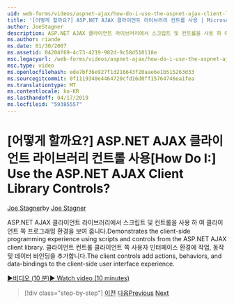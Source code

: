 ```yaml
---
uid: web-forms/videos/aspnet-ajax/how-do-i-use-the-aspnet-ajax-client-library-controls
title: '[어떻게 할까요?] ASP.NET AJAX 클라이언트 라이브러리 컨트롤 사용 | Microsoft 문서'
author: JoeStagner
description: ASP.NET AJAX 클라이언트 라이브러리에서 스크립트 및 컨트롤을 사용 하 여 클라이언트 쪽 프로그래밍 환경을 보여 줍니다. 클라이언트 컨트롤 behavio 작업을 추가 하는 중...
ms.author: riande
ms.date: 01/30/2007
ms.assetid: 04204f69-4c73-4219-982d-9c58d510118e
msc.legacyurl: /web-forms/videos/aspnet-ajax/how-do-i-use-the-aspnet-ajax-client-library-controls
msc.type: video
ms.openlocfilehash: ede7bf36e927f1d216643f20aae6e1b515263d33
ms.sourcegitcommit: 0f1119340e4464720cfd16d0ff15764746ea1fea
ms.translationtype: MT
ms.contentlocale: ko-KR
ms.lasthandoff: 04/17/2019
ms.locfileid: "59385557"
---
```

# <a name="how-do-i-use-the-aspnet-ajax-client-library-controls"></a><span data-ttu-id="3d0f5-105">[어떻게 할까요?] ASP.NET AJAX 클라이언트 라이브러리 컨트롤 사용</span><span class="sxs-lookup"><span data-stu-id="3d0f5-105">[How Do I:] Use the ASP.NET AJAX Client Library Controls?</span></span>

<span data-ttu-id="3d0f5-106">[Joe Stagner](https://github.com/JoeStagner)</span><span class="sxs-lookup"><span data-stu-id="3d0f5-106">by [Joe Stagner](https://github.com/JoeStagner)</span></span>

<span data-ttu-id="3d0f5-107">ASP.NET AJAX 클라이언트 라이브러리에서 스크립트 및 컨트롤을 사용 하 여 클라이언트 쪽 프로그래밍 환경을 보여 줍니다.</span><span class="sxs-lookup"><span data-stu-id="3d0f5-107">Demonstrates the client-side programming experience using scripts and controls from the ASP.NET AJAX client library.</span></span> <span data-ttu-id="3d0f5-108">클라이언트 컨트롤 클라이언트 쪽 사용자 인터페이스 환경에 작업, 동작 및 데이터 바인딩을 추가합니다.</span><span class="sxs-lookup"><span data-stu-id="3d0f5-108">The client controls add actions, behaviors, and data-bindings to the client-side user interface experience.</span></span>

[<span data-ttu-id="3d0f5-109">&#9654;비디오 (10 분)</span><span class="sxs-lookup"><span data-stu-id="3d0f5-109">&#9654; Watch video (10 minutes)</span></span>](https://channel9.msdn.com/Blogs/ASP-NET-Site-Videos/how-do-i-use-the-aspnet-ajax-client-library-controls)

> [!div class="step-by-step"]
> <span data-ttu-id="3d0f5-110">[이전](how-do-i-aspnet-ajax-enable-an-existing-web-service.md)
> [다음](how-do-i-use-an-aspnet-ajax-scriptmanagerproxy.md)</span><span class="sxs-lookup"><span data-stu-id="3d0f5-110">[Previous](how-do-i-aspnet-ajax-enable-an-existing-web-service.md)
[Next](how-do-i-use-an-aspnet-ajax-scriptmanagerproxy.md)</span></span>

